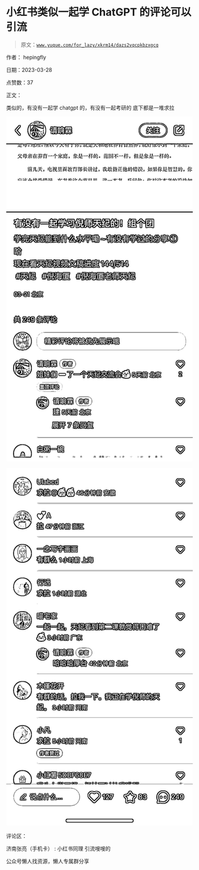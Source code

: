# 小红书类似一起学 ChatGPT 的评论可以引流

> 原文：[`www.yuque.com/for_lazy/xkrm14/dazs2vqcpkbzxgcq`](https://www.yuque.com/for_lazy/xkrm14/dazs2vqcpkbzxgcq)



作者： hepingfly



日期：2023-03-28



点赞数：37



正文：



类似的，有没有一起学 chatgpt 的，有没有一起考研的 底下都是一堆求拉



![](img/a55aa35b459254ee74d7bf959ac135e0.png)  

![](img/e6605aca7ba4fe8adb646c211d009c2c.png)  

评论区：



济南张亮（手机卡） : 小红书同理 引流嗖嗖的



公众号懒人找资源，懒人专属群分享

</ne-p></ne-p>